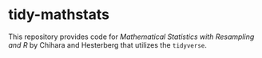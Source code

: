 # tidy-mathstats

This repository provides code for *Mathematical Statistics with Resampling and R* by Chihara and Hesterberg that utilizes the `tidyverse`.
